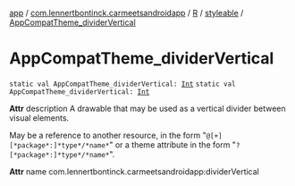 [app](../../../index.md) / [com.lennertbontinck.carmeetsandroidapp](../../index.md) / [R](../index.md) / [styleable](index.md) / [AppCompatTheme_dividerVertical](./-app-compat-theme_divider-vertical.md)

# AppCompatTheme_dividerVertical

`static val AppCompatTheme_dividerVertical: `[`Int`](https://kotlinlang.org/api/latest/jvm/stdlib/kotlin/-int/index.html)
`static val AppCompatTheme_dividerVertical: `[`Int`](https://kotlinlang.org/api/latest/jvm/stdlib/kotlin/-int/index.html)

**Attr**
description A drawable that may be used as a vertical divider between visual elements.

May be a reference to another resource, in the form "`@[+][*package*:]*type*/*name*`" or a theme attribute in the form "`?[*package*:]*type*/*name*`".

**Attr**
name com.lennertbontinck.carmeetsandroidapp:dividerVertical

